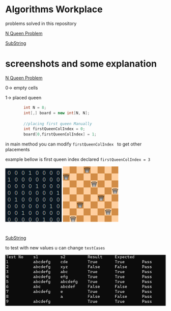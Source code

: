 
# Algorithms Workplace



problems solved in this repository

[N Queen Problem](https://github.com/l0rdyolo/AlgorithmsWorkplace/tree/main/NQueensProblem)


[SubString](https://github.com/l0rdyolo/AlgorithmsWorkplace/tree/main/SubString)

  
# screenshots and some explanation




  
[N Queen Problem](https://github.com/l0rdyolo/AlgorithmsWorkplace/tree/main/NQueensProblem)

0-> empty cells

1-> placed queen 

```c#
        int N = 8;
        int[,] board = new int[N, N];

        //placing first queen Manually
        int firstQueenColIndex = 0;
        board[0,firstQueenColIndex] = 1;

```
in main method you can modify ```firstQueenColIndex ``` to get other placements

example bellow is first queen index declared ```firstQueenColIndex = 3 ```

![binary example](imgs/nqueens/binaryExample.png)
![board example](imgs/nqueens/boardExample.png) 

#

[SubString](https://github.com/l0rdyolo/AlgorithmsWorkplace/tree/main/SubString)


to test with new values u can change ```testCases``` 


![substring example](imgs/substring/substringex.png)


